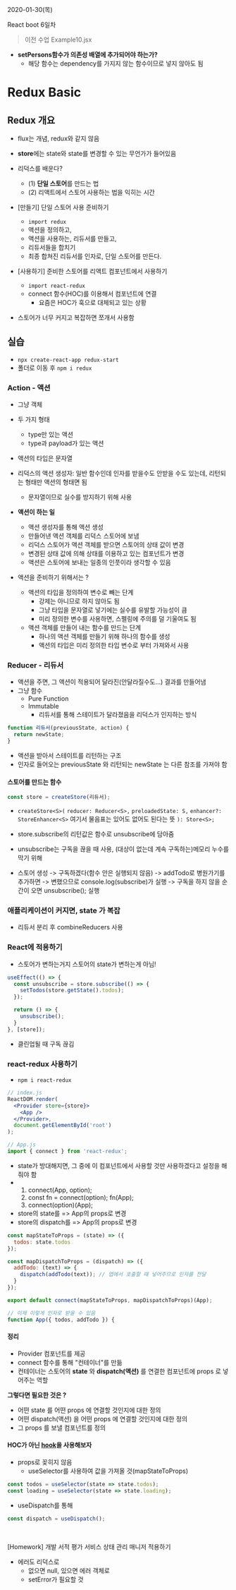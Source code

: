 2020-01-30(목)

React boot 6일차

> 이전 수업 Example10.jsx

- **setPersons함수가 의존성 배열에 추가되어야 하는가?**
  - 해당 함수는 dependency를 가지지 않는 함수이므로 넣지 않아도 됨

# Redux Basic

## Redux 개요

- flux는 개념, redux와 같지 않음
- **store**에는 state와 state를 변경할 수 있는 무언가가 들어있음

- 리덕스를 배운다?
  - (1) **단일 스토어**를 만드는 법
  - (2) 리액트에서 스토어 사용하는 법을 익히는 시간

- [만들기] 단일 스토어 사용 준비하기
  - `import redux`
  - 액션을 정의하고,
  - 액션을 사용하는, 리듀서를 만들고,
  - 리듀서들을 합치기
  - 최종 합쳐진 리듀서를 인자로, 단일 스토어를 만든다.

- [사용하기] 준비한 스토어를 리액트 컴포넌트에서 사용하기
  - `import react-redux`
  - connect 함수(HOC)를 이용해서 컴포넌트에 연결
    - 요즘은 HOC가 훅으로 대체되고 있는 상황
- 스토어가 너무 커지고 복잡하면 쪼개서 사용함

## 실습

- `npx create-react-app redux-start`
- 폴더로 이동 후 `npm i redux`

### Action - 액션

- 그냥 객체
- 두 가지 형태
  - type만 있는 액션
  - type과 payload가 있는 액션
- 액션의 타입은 문자열
- 리덕스의 액션 생성자: 일반 함수인데 인자를 받을수도 안받을 수도 있는데, 리턴되는 형태만 액션의 형태면 됨
  - 문자열이므로 실수를 방지하기 위해 사용

- **액션이 하는 일**
  - 액션 생성자를 통해 액션 생성
  - 만들어낸 액션 객체를 리덕스 스토어에 보냄
  - 리덕스 스토어가 액션 객체를 받으면 스토어의 상태 값이 변경
  - 변경된 상태 값에 의해 상태를 이용하고 있는 컴포넌트가 변경
  - 액션은 스토어에 보내는 일종의 인풋이라 생각할 수 있음
- 액션을 준비하기 위해서는 ?
  - 액션의 타입을 정의하여 변수로 빼는 단계
    - 강제는 아니므로 하지 않아도 됨
    - 그냥 타입을 문자열로 넣기에는 실수를 유발할 가능성이 큼
    - 미리 정의한 변수를 사용하면, 스펠링에 주의를 덜 기울여도 됨
  - 액션 객체를 만들어 내는 함수를 만드는 단계
    - 하나의 액션 객체를 만들기 위해 하나의 함수를 생성
    - 액션의 타입은 미리 정의한 타입 변수로 부터 가져와서 사용

### Reducer - 리듀서

- 액션을 주면, 그 액션이 적용되어 달라진(안달라질수도…) 결과를 만들어냄
- 그냥 함수
  - Pure Function
  - Immutable
    - 리듀서를 통해 스테이트가 달라졌음을 리덕스가 인지하는 방식

```javascript
function 리듀서(previousState, action) { 
  return newState;
}
```

- 액션을 받아서 스테이트를 리턴하는 구조
- 인자로 들어오는 previousState 와 리턴되는 newState 는
  다른 참조를 가져야 함

#### 스토어를 만드는 함수

```javascript
const store = createStore(리듀서);
```

- `createStore<S>(`
  `reducer: Reducer<S>,`
  `preloadedState: S,`
  `enhancer?: StoreEnhancer<S>` 여기서 물음표는 있어도 없어도 된다는 뜻
  `): Store<S>;`

- store.subscribe의 리턴값은 함수로 unsubscribe에 담아줌
- unsubscribe는 구독을 끊을 때 사용, (대상이 없는데 계속 구독하는)메모리 누수를 막기 위해
- 스토어 생성 -> 구독하겠다(함수 안은 실행되지 않음) -> addTodo로 병원가기를 추가하면 -> 변했으므로 console.log(subscribe)가 실행 -> 구독을 하지 않을 순간이 오면 unsubscribe(); 실행

### 애플리케이션이 커지면, state 가 복잡

- 리듀서 분리 후 combineReducers 사용

### React에 적용하기

- 스토어가 변하는거지 스토어의 state가 변하는게 아님!

```jsx
useEffect(() => {
  const unsubscribe = store.subscribe(() => {
    setTodos(store.getState().todos);
  });

  return () => {
    unsubscribe();
  }
}, [store]);
```

- 클린업될 때 구독 끊김

### react-redux 사용하기

- `npm i react-redux`

```jsx
// index.js
ReactDOM.render(
  <Provider store={store}>
    <App />
  </Provider>,
  document.getElementById('root')
);

// App.js
import { connect } from 'react-redux';


```

- state가 방대해지면, 그 중에 이 컴포넌트에서 사용할 것만 사용하겠다고 설정을 해줘야 함
- 1. connect(App, option);
  2. const fn = connect(option);
     fn(App);
  3. connect(option)(App);
- store의 state를 => App의 props로 변경
- store의 dispatch를 => App의 props로 변경

```jsx
const mapStateToProps = (state) => ({
  todos: state.todos
});

const mapDispatchToProps = (dispatch) => ({
  addTodo: (text) => {
    dispatch(addTodo(text)); // 앱에서 호출할 때 넣어주므로 인자를 전달
  }
});

export default connect(mapStateToProps, mapDispatchToProps)(App);

// 이제 이렇게 인자로 받을 수 있음
function App({ todos, addTodo }) {
```

#### 정리

- Provider 컴포넌트를 제공
- connect 함수를 통해 "컨테이너"를 만듦
- 컨테이너는 스토어의 **state** 와 **dispatch(액션)** 를 연결한 컴포넌트에 props 로 넣어주는 역할

**그렇다면 필요한 것은 ?**

- 어떤 state 를 어떤 props 에 연결할 것인지에 대한 정의
- 어떤 dispatch(액션) 을 어떤 props 에 연결할 것인지에 대한 정의
- 그 props 를 보낼 컴포넌트를 정의

#### HOC가 아닌 [hook](https://react-redux.js.org/api/hooks)을 사용해보자

- props로 꽂히지 않음
  - useSelector를 사용하여 값을 가져올 것(mapStateToProps)

```jsx
const todos = useSelector(state => state.todos);
const loading = useSelector(state => state.loading);
```

- useDispatch를 통해

```jsx
const dispatch = useDispatch();
```

<br />

[Homework] 개발 서적 평가 서비스 상태 관리 매니저 적용하기

- 에러도 리덕스로
  - 없으면 null, 있으면 에러 객체로
  - setError가 필요할 것